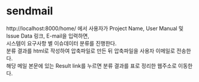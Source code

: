 # sendmail
http://localhost:8000/home/ 에서 사용자가 Project Name, User Manual 및 Issue Data 링크, E-mail을 입력하면,<br>
시스템이 요구사항 별 이슈데이터 분류를 진행한다.<br>
분류 결과를 html로 작성하여 압축파일로 만든 뒤 압축파일을 사용자 이메일로 전송한다.<br>
해당 메일 본문에 있는 Result link를 누르면 분류 결과를 표로 정리한 웹주소로 이동한다. <br>
